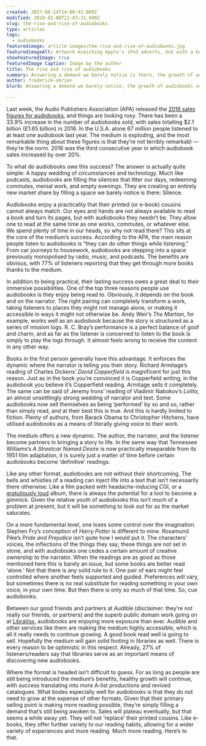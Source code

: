 ```yaml
---
created: 2017-06-14T14:00:41.000Z
modified: 2018-02-08T21:03:31.000Z
slug: the-rise-and-rise-of-audiobooks
type: articles
tags:
  - audiobooks
featuredimage: article-images/the-rise-and-rise-of-audiobooks.jpg
featuredimageAlt: Artwork mimicking Apple's iPod adverts, but with a book instead
showFeaturedImage: true
featuredImage Caption: Image by the author
title: The rise and rise of audiobooks
summary: Answering a demand we barely notice is there, the growth of audiobooks seems unstoppable. They are filling the silences that litter our days, redeeming commutes, menial work, and empty evenings
author: frederick-obrien
blurb: Answering a demand we barely notice, the growth of audiobooks seems unstoppable. Slowly but surely they are filling the silences that litter our days.

---
```


Last week, the Audio Publishers Association (APA) released the [2016 sales figures for audiobooks](https://www.audiopub.org/uploads/pdf/APAC2017PR_final.pdf), and things are looking rosy. There has been a 33.9% increase in the number of audiobooks sold, with sales totalling $2.1 billion (£1.65 billion) in 2016. In the U.S.A. alone 67 million people listened to at least one audiobook last year. The medium is exploding, and the most remarkable thing about these figures is that they’re not terribly remarkabl — they’re the norm. 2016 was the third consecutive year in which audiobook sales increased by over 20%.

To what do audiobooks owe this success? The answer is actually quite simple: A happy wedding of circumstances and technology. Much like podcasts, audiobooks are filling the silences that litter our days, redeeming commutes, menial work, and empty evenings. They are creating an entirely new market share by filling a space we barely notice is there: Silence.

Audiobooks enjoy a practicality that their printed (or e-book) cousins cannot always match. Our eyes and hands are not always available to read a book and turn its pages, but with audiobooks they needn’t be. They allow one to read at the same time as one works, commutes, or whatever else. We spend plenty of time in our heads, so why not read there? This sits at the core of the medium’s success. According to the APA, the main reason people listen to audiobooks is “they can do other things while listening.” From car journeys to housework, audiobooks are stepping into a space previously monopolised by radio, music, and podcasts. The benefits are obvious, with 77% of listeners reporting that they get through more books thanks to the medium.

In addition to being practical, their lasting success owes a great deal to their immersive possibilities. One of the top three reasons people use audiobooks is they enjoy being read to. Obviously, it depends on the book and on the narrator. The right pairing can completely transform a work, taking listeners to places they might not manage alone, or making it accessible in ways it might not otherwise be. Andy Weir’s *The Martian*, for example, works well as an audiobook because the story is structured as a series of mission logs. R. C. Bray’s performance is a perfect balance of goof and charm, and as far as the listener is concerned to listen to the book is simply to play the logs through. It almost feels wrong to receive the content in any other way.

Books in the first person generally have this advantage. It enforces the dynamic where the narrator is telling you their story. Richard Armitage’s reading of Charles Dickens’ *David Copperfield* is magnificent for just this reason. Just as in the book you’re convinced it is Copperfield writing, in the audiobook you believe it’s Copperfield reading. Armitage sells it completely. The same can be said of Jeremy Irons’ reading of Vladimir Nabokov’s *Lolita*, an almost unsettlingly strong wedding of narrator and text. Some audiobooks now sell themselves as being ‘performed’ by so and so, rather than simply read, and at their best this is true. And this is hardly limited to fiction. Plenty of authors, from Barack Obama to Christopher Hitchens, have utilised audiobooks as a means of literally giving voice to their work.

The medium offers a new dynamic. The author, the narrator, and the listener become partners in bringing a story to life. In the same way that Tennessee Williams’s *A Streetcar Named Desire* is now practically inseparable from its 1951 film adaptation, it is surely just a matter of time before certain audiobooks become ‘definitive’ readings.

Like any other format, audiobooks are not without their shortcoming. The bells and whistles of a reading can inject life into a text that isn’t necessarily there otherwise. Like a film packed with headache-inducing CGI, or a [gratuitously loud](http://www.soundonsound.com/sound-advice/dynamic-range-loudness-war) album, there is always the potential for a tool to become a gimmick. Given the relative youth of audiobooks this isn’t much of a problem at present, but it will be something to look out for as the market saturates.

On a more fundamental level, one loses some control over the imagination. Stephen Fry’s conception of *Harry Potter* is different to mine. Rosamund Pike’s *Pride and Prejudice* isn’t *quite* how I would put it. The characters’ voices, the inflections of the things they say; these things are not set in stone, and with audiobooks one cedes a certain amount of creative ownership to the narrator. When the readings are as good as those mentioned here this is barely an issue, but some books are better read ‘alone.’ Not that there is any solid rule to it. One pair of ears might feel controlled where another feels supported and guided. Preferences will vary, but sometimes there is no real substitute for reading something in your own voice, in your own time. But then there is only so much of that time. So, cue audiobooks.

Between our good friends and partners at Audible (disclaimer: they’re not really our friends, or partners) and the superb public domain work going on at [LibraVox](http://librivox.bookdesign.biz/), audiobooks are enjoying more exposure than ever. Audible and other services like them are making the medium highly accessible, which is all it really needs to continue growing. A good book read well is going to sell. Hopefully the medium will gain solid footing in libraries as well. There is every reason to be optimistic in this respect. Already, 27% of listeners/readers say that libraries serve as an important means of discovering new audiobooks.

Where the format is headed isn’t difficult to guess. For as long as people are still being introduced the medium’s benefits, healthy growth will continue, with success translating into more A-list productions and revived catalogues. What bodes especially well for audiobooks is that they do not need to grow at the expense of other formats. Given that their primary selling point is making more reading possible, they’re simply filling a demand that’s still being awoken to. Sales will plateau eventually, but that seems a while away yet. They will not ‘replace’ their printed cousins. Like e-books, they offer further variety to our reading habits, allowing for a wider variety of experiences and more reading. Much more reading. Here’s to that.